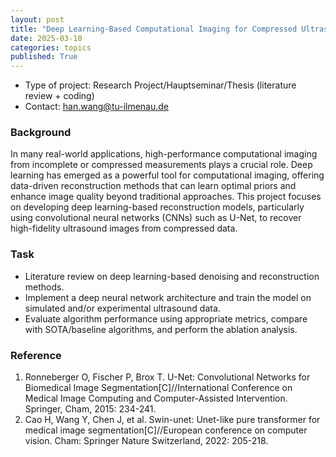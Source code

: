 ```yaml
---
layout: post
title: "Deep Learning-Based Computational Imaging for Compressed Ultrasound Data"
date: 2025-03-10
categories: topics
published: True
---
```


- Type of project: Research Project/Hauptseminar/Thesis (literature review + coding)
- Contact: han.wang@tu-ilmenau.de

### Background
In many real-world applications, high-performance computational imaging from incomplete or compressed measurements plays a crucial role. Deep learning has emerged as a powerful tool for computational imaging, offering data-driven reconstruction methods that can learn optimal priors and enhance image quality beyond traditional approaches. This project focuses on developing deep learning-based reconstruction models, particularly using convolutional neural networks (CNNs) such as U-Net, to recover high-fidelity ultrasound images from compressed data.

### Task
- Literature review on deep learning-based denoising and reconstruction methods.
- Implement a deep neural network architecture and train the model on simulated and/or experimental ultrasound data.
- Evaluate algorithm performance using appropriate metrics, compare with SOTA/baseline algorithms, and perform the ablation analysis.


### Reference
1. Ronneberger O, Fischer P, Brox T. U-Net: Convolutional Networks for Biomedical Image Segmentation[C]//International Conference on Medical Image Computing and Computer-Assisted Intervention. Springer, Cham, 2015: 234-241.
2. Cao H, Wang Y, Chen J, et al. Swin-unet: Unet-like pure transformer for medical image segmentation[C]//European conference on computer vision. Cham: Springer Nature Switzerland, 2022: 205-218.

